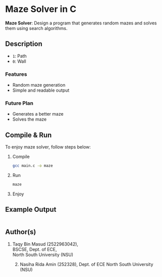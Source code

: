 # Maze Solver in C

**Maze Solver**: Design a program that generates random mazes and solves them using search algorithms.

## Description

- `1`: Path
- `0`: Wall

### Features

- Random maze generation
- Simple and readable output

### Future Plan

- Generates a better maze
- Solves the maze

## Compile & Run

To enjoy maze solver, follow steps below:
1. Compile
    ```bash
    gcc main.c -o maze
    ```
2. Run
    ```bash
    maze
    ```
3. Enjoy

## Example Output

```bash

```

## Author(s)
1.  Taqy Bin Masud (2522963042), <br/>
    BSCSE, Dept. of ECE, <br/>
    North South University (NSU)

    2. Nasiha Rida Amin (252328), 
    Dept. of ECE 
    North South University (NSU)

